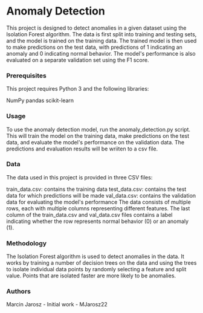 # Anomaly Detection
This project is designed to detect anomalies in a given dataset using the Isolation Forest algorithm. The data is first split into training and testing sets, and the model is trained on the training data. The trained model is then used to make predictions on the test data, with predictions of 1 indicating an anomaly and 0 indicating normal behavior. The model's performance is also evaluated on a separate validation set using the F1 score.

### Prerequisites
This project requires Python 3 and the following libraries:

NumPy
pandas
scikit-learn

### Usage
To use the anomaly detection model, run the anomaly_detection.py script. This will train the model on the training data, make predictions on the test data, and evaluate the model's performance on the validation data. The predictions and evaluation results will be wriiten to a csv file.

### Data
The data used in this project is provided in three CSV files:

train_data.csv: contains the training data
test_data.csv: contains the test data for which predictions will be made
val_data.csv: contains the validation data for evaluating the model's performance
The data consists of multiple rows, each with multiple columns representing different features. The last column of the train_data.csv and val_data.csv files contains a label indicating whether the row represents normal behavior (0) or an anomaly (1).

### Methodology
The Isolation Forest algorithm is used to detect anomalies in the data. It works by training a number of decision trees on the data and using the trees to isolate individual data points by randomly selecting a feature and split value. Points that are isolated faster are more likely to be anomalies.

### Authors
Marcin Jarosz - Initial work - MJarosz22
